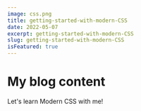 ```yaml
---
image: css.png
title: getting-started-with-modern-CSS
date: 2022-05-07
excerpt: getting-started-with-modern-CSS
slug: getting-started-with-modern-CSS
isFeatured: true
---
```


# My blog content

Let's learn Modern CSS with me!
